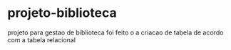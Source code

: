 # projeto-biblioteca
projeto para gestao de biblioteca
foi feito o a criacao de tabela de acordo com a tabela relacional